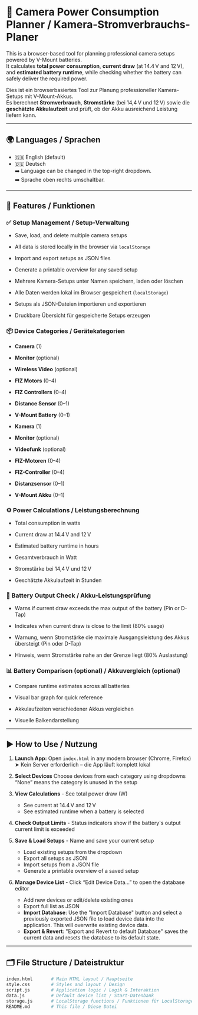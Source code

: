 # 🎥 Camera Power Consumption Planner / Kamera-Stromverbrauchs-Planer

This is a browser-based tool for planning professional camera setups powered by V-Mount batteries.  
It calculates **total power consumption**, **current draw** (at 14.4 V and 12 V), and **estimated battery runtime**, while checking whether the battery can safely deliver the required power.

Dies ist ein browserbasiertes Tool zur Planung professioneller Kamera-Setups mit V-Mount-Akkus.  
Es berechnet **Stromverbrauch**, **Stromstärke** (bei 14,4 V und 12 V) sowie die **geschätzte Akkulaufzeit** und prüft, ob der Akku ausreichend Leistung liefern kann.

---

## 🌍 Languages / Sprachen

- 🇬🇧 English (default)
- 🇩🇪 Deutsch  
➡️ Language can be changed in the top-right dropdown.  
➡️ Sprache oben rechts umschaltbar.

---

## 🔧 Features / Funktionen

### ✅ Setup Management / Setup-Verwaltung
- Save, load, and delete multiple camera setups
- All data is stored locally in the browser via `localStorage`
- Import and export setups as JSON files
- Generate a printable overview for any saved setup

- Mehrere Kamera-Setups unter Namen speichern, laden oder löschen
- Alle Daten werden lokal im Browser gespeichert (`localStorage`)
- Setups als JSON-Dateien importieren und exportieren
- Druckbare Übersicht für gespeicherte Setups erzeugen

### 📦 Device Categories / Gerätekategorien
- **Camera** (1)
- **Monitor** (optional)
- **Wireless Video** (optional)
- **FIZ Motors** (0–4)
- **FIZ Controllers** (0–4)
- **Distance Sensor** (0–1)
- **V-Mount Battery** (0–1)

- **Kamera** (1)
- **Monitor** (optional)
- **Videofunk** (optional)
- **FIZ-Motoren** (0–4)
- **FIZ-Controller** (0–4)
- **Distanzsensor** (0–1)
- **V-Mount Akku** (0–1)

### ⚙️ Power Calculations / Leistungsberechnung
- Total consumption in watts  
- Current draw at 14.4 V and 12 V  
- Estimated battery runtime in hours  

- Gesamtverbrauch in Watt  
- Stromstärke bei 14,4 V und 12 V  
- Geschätzte Akkulaufzeit in Stunden  

### 🔋 Battery Output Check / Akku-Leistungsprüfung
- Warns if current draw exceeds the max output of the battery (Pin or D-Tap)  
- Indicates when current draw is close to the limit (80% usage)  

- Warnung, wenn Stromstärke die maximale Ausgangsleistung des Akkus übersteigt (Pin oder D-Tap)  
- Hinweis, wenn Stromstärke nahe an der Grenze liegt (80% Auslastung)  

### 📊 Battery Comparison (optional) / Akkuvergleich (optional)
- Compare runtime estimates across all batteries  
- Visual bar graph for quick reference  

- Akkulaufzeiten verschiedener Akkus vergleichen  
- Visuelle Balkendarstellung  

---

## ▶️ How to Use / Nutzung

1.  **Launch App:** Open `index.html` in any modern browser (Chrome, Firefox)
    ➤ Kein Server erforderlich – die App läuft komplett lokal  

2.  **Select Devices** Choose devices from each category using dropdowns  
    “None” means the category is unused in the setup  

3.  **View Calculations** - See total power draw (W)  
    - See current at 14.4 V and 12 V  
    - See estimated runtime when a battery is selected  

4.  **Check Output Limits** - Status indicators show if the battery's output current limit is exceeded  

5.  **Save & Load Setups** - Name and save your current setup
    - Load existing setups from the dropdown
    - Export all setups as JSON
    - Import setups from a JSON file
    - Generate a printable overview of a saved setup

6.  **Manage Device List** - Click “Edit Device Data…” to open the database editor
    - Add new devices or edit/delete existing ones
    - Export full list as JSON
    - **Import Database**: Use the "Import Database" button and select a previously exported JSON file to load device data into the application. This will overwrite existing device data.
    - **Export & Revert**: "Export and Revert to default Database" saves the current data and resets the database to its default state.

---

## 🗂️ File Structure / Dateistruktur

```bash
index.html       # Main HTML layout / Hauptseite
style.css        # Styles and layout / Design
script.js        # Application logic / Logik & Interaktion
data.js          # Default device list / Start-Datenbank
storage.js       # LocalStorage functions / Funktionen für LocalStorage
README.md        # This file / Diese Datei

